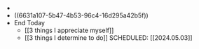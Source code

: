 -
- ((6631a107-5b47-4b53-96c4-16d295a42b5f))
- End Today
	- [[3 things I appreciate myself]]
	- [[3 things I determine to do]]
	  SCHEDULED: [[2024.05.03]]